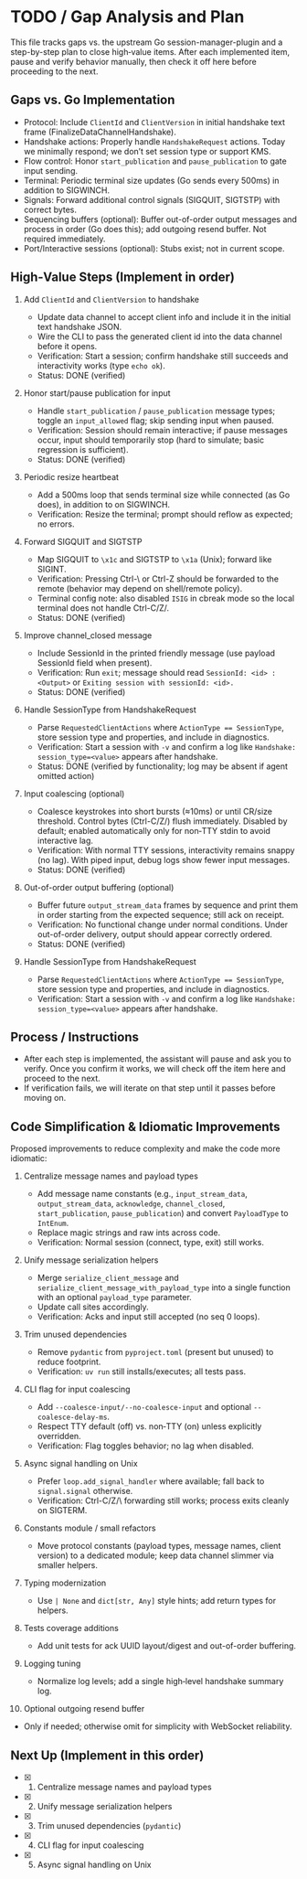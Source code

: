 # TODO / Gap Analysis and Plan

This file tracks gaps vs. the upstream Go session-manager-plugin and a step-by-step plan to close high‑value items. After each implemented item, pause and verify behavior manually, then check it off here before proceeding to the next.

## Gaps vs. Go Implementation

- Protocol: Include `ClientId` and `ClientVersion` in initial handshake text frame (FinalizeDataChannelHandshake).
- Handshake actions: Properly handle `HandshakeRequest` actions. Today we minimally respond; we don’t set session type or support KMS.
- Flow control: Honor `start_publication` and `pause_publication` to gate input sending.
- Terminal: Periodic terminal size updates (Go sends every 500ms) in addition to SIGWINCH.
- Signals: Forward additional control signals (SIGQUIT, SIGTSTP) with correct bytes.
- Sequencing buffers (optional): Buffer out-of-order output messages and process in order (Go does this); add outgoing resend buffer. Not required immediately.
- Port/Interactive sessions (optional): Stubs exist; not in current scope.

## High‑Value Steps (Implement in order)

1. Add `ClientId` and `ClientVersion` to handshake
   - Update data channel to accept client info and include it in the initial text handshake JSON.
   - Wire the CLI to pass the generated client id into the data channel before it opens.
   - Verification: Start a session; confirm handshake still succeeds and interactivity works (type `echo ok`).
   - Status: DONE (verified)

2. Honor start/pause publication for input
   - Handle `start_publication` / `pause_publication` message types; toggle an `input_allowed` flag; skip sending input when paused.
   - Verification: Session should remain interactive; if pause messages occur, input should temporarily stop (hard to simulate; basic regression is sufficient).
   - Status: DONE (verified)

3. Periodic resize heartbeat
   - Add a 500ms loop that sends terminal size while connected (as Go does), in addition to on SIGWINCH.
   - Verification: Resize the terminal; prompt should reflow as expected; no errors.

4. Forward SIGQUIT and SIGTSTP
   - Map SIGQUIT to `\x1c` and SIGTSTP to `\x1a` (Unix); forward like SIGINT.
   - Verification: Pressing Ctrl-\ or Ctrl-Z should be forwarded to the remote (behavior may depend on shell/remote policy).
   - Terminal config note: also disabled `ISIG` in cbreak mode so the local terminal does not handle Ctrl-C/Z/\.
   - Status: DONE (verified)

5. Improve channel_closed message
   - Include SessionId in the printed friendly message (use payload SessionId field when present).
   - Verification: Run `exit`; message should read `SessionId: <id> : <Output>` or `Exiting session with sessionId: <id>.`
   - Status: DONE (verified)

6. Handle SessionType from HandshakeRequest
   - Parse `RequestedClientActions` where `ActionType == SessionType`, store session type and properties, and include in diagnostics.
   - Verification: Start a session with `-v` and confirm a log like `Handshake: session_type=<value>` appears after handshake.
   - Status: DONE (verified by functionality; log may be absent if agent omitted action)

7. Input coalescing (optional)
   - Coalesce keystrokes into short bursts (≈10ms) or until CR/size threshold. Control bytes (Ctrl-C/Z/\) flush immediately. Disabled by default; enabled automatically only for non‑TTY stdin to avoid interactive lag.
   - Verification: With normal TTY sessions, interactivity remains snappy (no lag). With piped input, debug logs show fewer input messages.
   - Status: DONE (verified)

8. Out-of-order output buffering (optional)
   - Buffer future `output_stream_data` frames by sequence and print them in order starting from the expected sequence; still ack on receipt.
   - Verification: No functional change under normal conditions. Under out-of-order delivery, output should appear correctly ordered.
   - Status: DONE (verified)
6. Handle SessionType from HandshakeRequest
   - Parse `RequestedClientActions` where `ActionType == SessionType`, store session type and properties, and include in diagnostics.
   - Verification: Start a session with `-v` and confirm a log like `Handshake: session_type=<value>` appears after handshake.

## Process / Instructions

- After each step is implemented, the assistant will pause and ask you to verify. Once you confirm it works, we will check off the item here and proceed to the next.
- If verification fails, we will iterate on that step until it passes before moving on.

## Code Simplification & Idiomatic Improvements

Proposed improvements to reduce complexity and make the code more idiomatic:

1) Centralize message names and payload types
   - Add message name constants (e.g., `input_stream_data`, `output_stream_data`, `acknowledge`, `channel_closed`, `start_publication`, `pause_publication`) and convert `PayloadType` to `IntEnum`.
   - Replace magic strings and raw ints across code.
   - Verification: Normal session (connect, type, exit) still works.

2) Unify message serialization helpers
   - Merge `serialize_client_message` and `serialize_client_message_with_payload_type` into a single function with an optional `payload_type` parameter.
   - Update call sites accordingly.
   - Verification: Acks and input still accepted (no seq 0 loops).

3) Trim unused dependencies
   - Remove `pydantic` from `pyproject.toml` (present but unused) to reduce footprint.
   - Verification: `uv run` still installs/executes; all tests pass.

4) CLI flag for input coalescing
   - Add `--coalesce-input/--no-coalesce-input` and optional `--coalesce-delay-ms`.
   - Respect TTY default (off) vs. non‑TTY (on) unless explicitly overridden.
   - Verification: Flag toggles behavior; no lag when disabled.

5) Async signal handling on Unix
   - Prefer `loop.add_signal_handler` where available; fall back to `signal.signal` otherwise.
   - Verification: Ctrl-C/Z/\ forwarding still works; process exits cleanly on SIGTERM.

6) Constants module / small refactors
   - Move protocol constants (payload types, message names, client version) to a dedicated module; keep data channel slimmer via smaller helpers.

7) Typing modernization
   - Use `| None` and `dict[str, Any]` style hints; add return types for helpers.

8) Tests coverage additions
   - Add unit tests for ack UUID layout/digest and out-of-order buffering.

9) Logging tuning
   - Normalize log levels; add a single high‑level handshake summary log.

10) Optional outgoing resend buffer
   - Only if needed; otherwise omit for simplicity with WebSocket reliability.

## Next Up (Implement in this order)

- [x] 1) Centralize message names and payload types
- [x] 2) Unify message serialization helpers
- [x] 3) Trim unused dependencies (`pydantic`)
- [x] 4) CLI flag for input coalescing
 - [x] 5) Async signal handling on Unix

